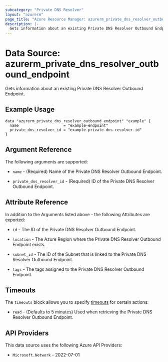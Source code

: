 ```yaml
---
subcategory: "Private DNS Resolver"
layout: "azurerm"
page_title: "Azure Resource Manager: azurerm_private_dns_resolver_outbound_endpoint"
description: |-
  Gets information about an existing Private DNS Resolver Outbound Endpoint.
---
```


# Data Source: azurerm_private_dns_resolver_outbound_endpoint

Gets information about an existing Private DNS Resolver Outbound Endpoint.

## Example Usage

```hcl
data "azurerm_private_dns_resolver_outbound_endpoint" "example" {
  name                    = "example-endpoint"
  private_dns_resolver_id = "example-private-dns-resolver-id"
}
```

## Argument Reference

The following arguments are supported:

* `name` - (Required) Name of the Private DNS Resolver Outbound Endpoint.

* `private_dns_resolver_id` - (Required) ID of the Private DNS Resolver Outbound Endpoint.

## Attribute Reference

In addition to the Arguments listed above - the following Attributes are exported:

* `id` - The ID of the Private DNS Resolver Outbound Endpoint.

* `location` - The Azure Region where the Private DNS Resolver Outbound Endpoint exists.

* `subnet_id` - The ID of the Subnet that is linked to the Private DNS Resolver Outbound Endpoint.

* `tags` - The tags assigned to the Private DNS Resolver Outbound Endpoint.

## Timeouts

The `timeouts` block allows you to specify [timeouts](https://developer.hashicorp.com/terraform/language/resources/configure#define-operation-timeouts) for certain actions:

* `read` - (Defaults to 5 minutes) Used when retrieving the Private DNS Resolver Outbound Endpoint.

## API Providers
<!-- This section is generated, changes will be overwritten -->
This data source uses the following Azure API Providers:

* `Microsoft.Network` - 2022-07-01
